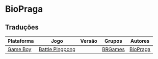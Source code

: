 # BioPraga

## Traduções

| Plataforma | Jogo | Versão | Grupos | Autores |
| ----------- | ----------- | ----------- | ----------- | ----------- |
| [Game Boy](../../traducoes/game-boy/) | [Battle Pingpong](../../traducoes/game-boy/battle-pingpong_biopraga/) |  | [BRGames](../../grupos/brgames/) | [BioPraga](../../autores/biopraga/) |